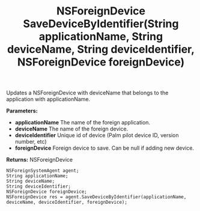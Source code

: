 ﻿---
uid: crmscript_ref_NSForeignSystemAgent_SaveDeviceByIdentifier
title: NSForeignDevice SaveDeviceByIdentifier(String applicationName, String deviceName, String deviceIdentifier, NSForeignDevice foreignDevice)
intellisense: NSForeignSystemAgent.SaveDeviceByIdentifier
keywords: NSForeignSystemAgent, SaveDeviceByIdentifier
so.topic: reference
---

Updates a NSForeignDevice with deviceName that belongs to the application with applicationName.

**Parameters:**
 - **applicationName** The name of the foreign application.
 - **deviceName** The name of the foreign device.
 - **deviceIdentifier** Unique id of device (Palm pilot device ID, version number, etc)
 - **foreignDevice** Foreign device to save. Can be null if adding new device.

**Returns:** NSForeignDevice

```crmscript
NSForeignSystemAgent agent;
String applicationName;
String deviceName;
String deviceIdentifier;
NSForeignDevice foreignDevice;
NSForeignDevice res = agent.SaveDeviceByIdentifier(applicationName, deviceName, deviceIdentifier, foreignDevice);
```

